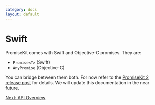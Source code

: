 ```yaml
---
category: docs
layout: default
---
```


# Swift

PromiseKit comes with Swift and Objective-C promises. They are:

 * `Promise<T>` (Swift)
 * `AnyPromise` (Objective-C)

You can bridge between them both. For now refer to the <a href="http://promisekit.org/PromiseKit-2.0-Released/">PromiseKit 2 release post</a> for details. We will update this documentation in the near future.

<div><a class="pagination" href="/api">Next: API Overview</a></div>
